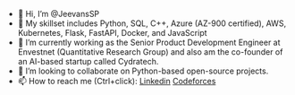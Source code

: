 - 👋 Hi, I’m @JeevansSP
- 👀 My skillset includes Python, SQL, C++, Azure (AZ-900 certified), AWS, Kubernetes, Flask, FastAPI, Docker, and JavaScript 
- 🌱 I’m currently working as the Senior Product Development Engineer at Envestnet (Quantitative Research Group) and also am the co-founder of an AI-based startup called Cydratech.
- 💞️ I’m looking to collaborate on Python-based open-source projects.
- 📫 How to reach me (Ctrl+click): [Linkedin](https://www.linkedin.com/in/jeevan-s-p-a905a116a/) [Codeforces](https://codeforces.com/profile/Saucemaster102) 



